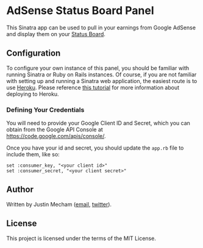 # AdSense Status Board Panel

This Sinatra app can be used to pull in your earnings from Google AdSense
and display them on your [Status Board](http://panic.com/statusboard).

## Configuration

To configure your own instance of this panel, you should be familiar with
running Sinatra or Ruby on Rails instances. Of course, if you are not familiar
with setting up and running a Sinatra web application, the easiest route is to
use [Heroku](http://heroku.com). Please reference [this tutorial](https://devcenter.heroku.com/articles/git)
for more information about deploying to Heroku.

### Defining Your Credentials

You will need to provide your Google Client ID and Secret, which you can
obtain from the Google API Console at https://code.google.com/apis/console/.

Once you have your id and secret, you should update the `app.rb` file to
include them, like so:

    set :consumer_key, "<your client id>"
    set :consumer_secret, "<your client secret>"

## Author

Written by Justin Mecham ([email](mailto:justin@mecham.me),
[twitter](http://twitter.com/jsmecham)).

## License

This project is licensed under the terms of the MIT License.
